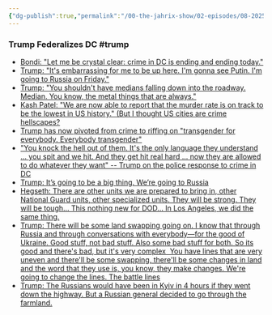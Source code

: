 ```yaml
---
{"dg-publish":true,"permalink":"/00-the-jahrix-show/02-episodes/08-2025/11/","tags":["jahrixshow","maga","trump"],"created":"2025-08-11T03:04:03.454-04:00","updated":"2025-08-11T13:18:20.392-04:00"}
---
```


### Trump Federalizes DC #trump 
- [Bondi: "Let me be crystal clear: crime in DC is ending and ending today."](https://x.com/atrupar/status/1954921536743195136)
- [Trump: "It's embarrassing for me to be up here. I'm gonna see Putin. I'm going to Russia on Friday."](https://x.com/atrupar/status/1954919560840204467)
- [Trump: "You shouldn't have medians falling down into the roadway. Median. You know, the metal things that are always."](https://x.com/atrupar/status/1954927196176318695)
- [Kash Patel: "We are now able to report that the murder rate is on track to be the lowest in US history." (But I thought US cities are crime hellscapes?](https://x.com/atrupar/status/1954922814596657356)
- [Trump has now pivoted from crime to riffing on "transgender for everybody. Everybody transgender"](https://x.com/atrupar/status/1954918588847939589)
- ["You knock the hell out of them. It's the only language they understand ... you spit and we hit. And they get hit real hard ... now they are allowed to do whatever they want" -- Trump on the police response to crime in DC](https://x.com/atrupar/status/1954918304159543503)
- [Trump: It’s going to be a big thing. We’re going to Russia](https://x.com/Acyn/status/1954934469787615603)
- [Hegseth: There are other units we are prepared to bring in, other National Guard units, other specialized units. They will be strong. They will be tough… This nothing new for DOD… In Los Angeles, we did the same thing.](https://x.com/Acyn/status/1954922067725545513)
- [ Trump: There will be some land swapping going on. I know that through Russia and through conversations with everybody—for the good of Ukraine. Good stuff, not bad stuff. Also some bad stuff for both. So its good and there's bad, but it's very complex  You have lines that are very uneven and there'll be some swapping, there'll be some changes in land and the word that they use is, you know, they make changes. We're going to change the lines. The battle lines](https://x.com/Acyn/status/1954936988039274586)
- [Trump: The Russians would have been in Kyiv in 4 hours if they went down the highway. But a Russian general decided to go through the farmland.](https://x.com/clashreport/status/1954932867542257991)